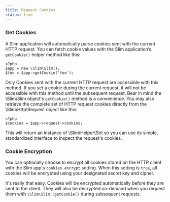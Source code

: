```yaml
---
title: Request Cookies
status: live
---
```


### Get Cookies

A Slim application will automatically parse cookies sent with the current HTTP request. You can fetch cookie values
with the Slim application’s `getCookie()` helper method like this:

    <?php
    $app = new \Slim\Slim();
    $foo = $app->getCookie('foo');

Only Cookies sent with the current HTTP request are accessible with this method. If you set a cookie during the
current request, it will not be accessible with this method until the subsequent request. Bear in mind the \Slim\Slim
object's `getCookie()` method is a convenience. You may also retrieve the complete set of HTTP request cookies
directly from the \Slim\Http\Request object like this:

    <?php
    $cookies = $app->request->cookies;

This will return an instance of \Slim\Helper\Set so you can use its simple, standardized interface to inspect the
request's cookies.

### Cookie Encryption

You can optionally choose to encrypt all cookies stored on the HTTP client with the Slim app's `cookies.encrypt`
setting. When this setting is `true`, all cookies will be encrypted using your designated secret key and cipher.

It's really that easy. Cookies will be encrypted automatically before they are sent to the client. They will also
be decrypted on-demand when you request them with `\Slim\Slim::getCookie()` during subsequent requests.
